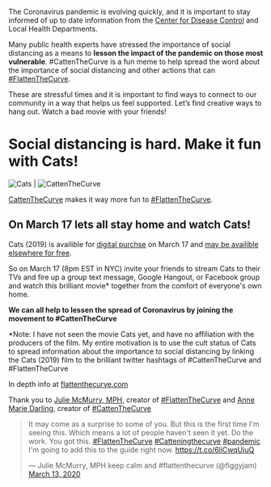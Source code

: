 The Coronavirus pandemic is evolving quickly, and it is important to stay informed of up to date information from the [Center for Disease Control](https://www.cdc.gov/coronavirus/2019-ncov/index.html) and Local Health Departments.

Many public health experts have stressed the importance of social distancing as a means to **lesson the impact of the pandemic on those most vulnerable**. #CattenTheCurve is a fun meme to help spread the word about the importance of social distancing and other actions that can [#FlattenTheCurve](https://www.flattenthecurve.com/).

These are stressful times and it is important to find ways to connect to our community in a way that helps us feel supported. Let’s find creative ways to hang out. Watch a bad movie with your friends! 

# Social distancing is hard. Make it fun with Cats!

![Cats](https://upload.wikimedia.org/wikipedia/en/thumb/c/cf/Cats_2019_poster.jpg/220px-Cats_2019_poster.jpg) | ![CattenTheCurve](https://pbs.twimg.com/media/ES3VTrgUMAAyEFp?format=jpg&name=small)

[CattenTheCurve](https://twitter.com/amdar1ing/status/1237880129575157760) makes it way more fun to [#FlattenTheCurve](https://www.flattenthecurve.com/).

## On March 17 lets all stay home and watch Cats!

Cats (2019) is availible for [digital purchse](https://www.playbill.com/article/cats-movie-sets-digital-blu-ray-and-dvd-release-dates) on March 17 and [may be availible elsewhere for free](https://twitter.com/cats2019_hd?lang=en).

So on March 17 (8pm EST in NYC) invite your friends to stream Cats to their TVs and fire up a group text message, Google Hangout, or Facebook group and watch this brilliant movie* together from the comfort of everyone's own home.

**We can all help to lessen the spread of Coronavirus by joining the movement to #CattenTheCurve**

*Note: I have not seen the movie Cats yet, and have no affiliation with the producers of the film. My entire motivation is to use the cult status of Cats to spread information about the importance to social distancing by linking the Cats (2019) film to the brilliant twitter hashtags of #CattenTheCurve and #FlattenTheCurve

In depth info at [flattenthecurve.com](https://www.flattenthecurve.com/)

Thank you to [Julie McMurry, MPH](https://twitter.com/figgyjam), creator of [#FlattenTheCurve](https://www.flattenthecurve.com/) and [Anne Marie Darling](https://twitter.com/amdar1ing), creator of [#CattenTheCurve](https://twitter.com/amdar1ing/status/1237880129575157760)

<blockquote class="twitter-tweet"><p lang="en" dir="ltr">It may come as a surprise to some of you. But this is the first time I&#39;m seeing this. Which means a lot of people haven&#39;t seen it yet. Do the work. You got this. <a href="https://twitter.com/hashtag/FlattenTheCurve?src=hash&amp;ref_src=twsrc%5Etfw">#FlattenTheCurve</a> <a href="https://twitter.com/hashtag/Catteningthecurve?src=hash&amp;ref_src=twsrc%5Etfw">#Catteningthecurve</a> <a href="https://twitter.com/hashtag/pandemic?src=hash&amp;ref_src=twsrc%5Etfw">#pandemic</a> I&#39;m going to add this to the guide right now. <a href="https://t.co/6liCwqUjuQ">https://t.co/6liCwqUjuQ</a></p>&mdash; Julie McMurry, MPH keep calm and #flattenthecurve (@figgyjam) <a href="https://twitter.com/figgyjam/status/1238301836676698112?ref_src=twsrc%5Etfw">March 13, 2020</a></blockquote>
